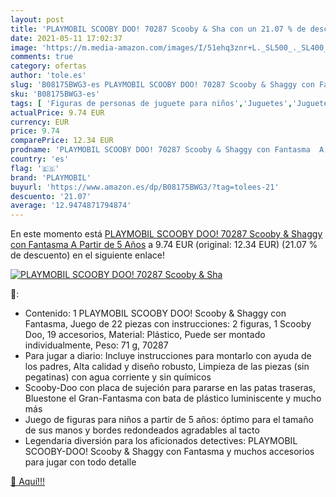 ```yaml
---
layout: post
title: 'PLAYMOBIL SCOOBY DOO! 70287 Scooby & Sha con un 21.07 % de descuento'
date: 2021-05-11 17:02:37
image: 'https://m.media-amazon.com/images/I/51ehq3znr+L._SL500_._SL400_.jpg'
comments: true
category: ofertas
author: 'tole.es'
slug: 'B08175BWG3-es PLAYMOBIL SCOOBY DOO! 70287 Scooby & Shaggy con Fantasma A...'
sku: 'B08175BWG3-es'
tags: [ 'Figuras de personas de juguete para niños','Juguetes','Juguetes y juegos','Muñecos y figuras','playmobil', ]
actualPrice: 9.74 EUR
currency: EUR
price: 9.74
comparePrice: 12.34 EUR
prodname: 'PLAYMOBIL SCOOBY DOO! 70287 Scooby & Shaggy con Fantasma  A Partir de 5 Años'
country: 'es'
flag: '🇪🇸'
brand: 'PLAYMOBIL'
buyurl: 'https://www.amazon.es/dp/B08175BWG3/?tag=tolees-21'
descuento: '21.07'
average: '12.9474871794874'
---
```


En este momento está [PLAYMOBIL SCOOBY DOO! 70287 Scooby & Shaggy con Fantasma  A Partir de 5 Años](https://www.amazon.es/dp/B08175BWG3/?tag=tolees-21) a 9.74 EUR (original: 12.34 EUR) (21.07 %  de descuento) en el siguiente enlace!

[![PLAYMOBIL SCOOBY DOO! 70287 Scooby & Sha](https://m.media-amazon.com/images/I/51ehq3znr+L._SL500_._SL400_.jpg)](https://www.amazon.es/dp/B08175BWG3/?tag=tolees-21)

🔎:

- Contenido: 1 PLAYMOBIL SCOOBY DOO! Scooby & Shaggy con Fantasma, Juego de 22 piezas con instrucciones: 2 figuras, 1 Scooby Doo, 19 accesorios, Material: Plástico, Puede ser montado individualmente, Peso: 71 g, 70287
- Para jugar a diario: Incluye instrucciones para montarlo con ayuda de los padres, Alta calidad y diseño robusto, Limpieza de las piezas (sin pegatinas) con agua corriente y sin químicos
- Scooby-Doo con placa de sujeción para pararse en las patas traseras, Bluestone el Gran-Fantasma con bata de plástico luminiscente y mucho más
- Juego de figuras para niños a partir de 5 años: óptimo para el tamaño de sus manos y bordes redondeados agradables al tacto
- Legendaria diversión para los aficionados detectives: PLAYMOBIL SCOOBY-DOO! Scooby & Shaggy con Fantasma y muchos accesorios para jugar con todo detalle

[🛒 Aquí!!!](https://www.amazon.es/dp/B08175BWG3/?tag=tolees-21)
